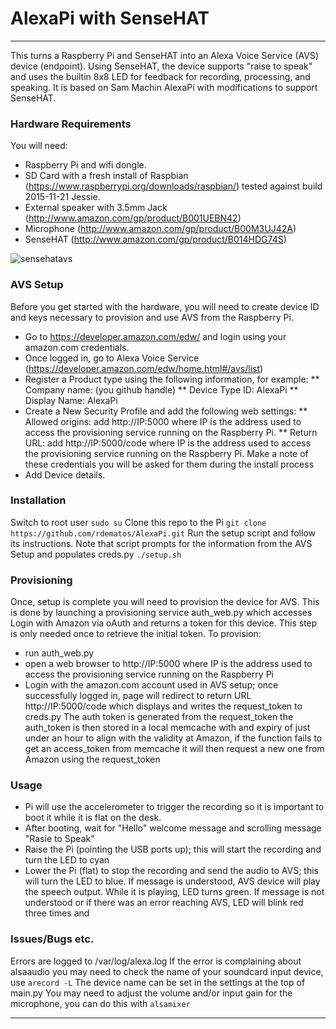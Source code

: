 # AlexaPi with SenseHAT

---

This turns a Raspberry Pi and SenseHAT into an Alexa Voice Service (AVS) device (endpoint). Using SenseHAT, the device supports "raise to speak" and uses the builtin 8x8 LED for feedback for recording, processing, and speaking. It is based on Sam Machin AlexaPi with modifications to support SenseHAT.

### Hardware Requirements

You will need:
* Raspberry Pi and wifi dongle.
* SD Card with a fresh install of Raspbian (https://www.raspberrypi.org/downloads/raspbian/) tested against build 2015-11-21 Jessie.
* External speaker with 3.5mm Jack (http://www.amazon.com/gp/product/B001UEBN42)
* Microphone (http://www.amazon.com/gp/product/B00M3UJ42A)
* SenseHAT (http://www.amazon.com/gp/product/B014HDG74S)

![sensehatavs](https://cloud.githubusercontent.com/assets/712006/13404661/c24b9cb0-dee8-11e5-8966-3923d479a966.JPG)

### AVS Setup

Before you get started with the hardware, you will need to create device ID and keys necessary to provision and use AVS from the Raspberry Pi.
* Go to https://developer.amazon.com/edw/ and login using your amazon.com credentials.
* Once logged in, go to Alexa Voice Service (https://developer.amazon.com/edw/home.html#/avs/list)
* Register a Product type using the following information, for example:
** Company name: (you github handle)
** Device Type ID: AlexaPi
** Display Name: AlexaPi
* Create a New Security Profile and add the following web settings:
** Allowed origins: add http://IP:5000 where IP is the address used to access the provisioning service running on the Raspberry Pi.
** Return URL: add http://IP:5000/code where IP is the address used to access the provisioning service running on the Raspberry Pi.
Make a note of these credentials you will be asked for them during the install process
* Add Device details.


### Installation

Switch to root user
`sudo su`
Clone this repo to the Pi
`git clone https://github.com/rdematos/AlexaPi.git`
Run the setup script and follow its instructions.  Note that script prompts for the information from the AVS Setup and populates creds.py
`./setup.sh`

### Provisioning
Once, setup is complete you will need to provision the device for AVS. This is done by launching a provisioning service auth_web.py which accesses Login with Amazon via oAuth and returns a token for this device. This step is only needed once to retrieve the initial token. To provision:  
* run auth_web.py
* open a web browser to http://IP:5000 where IP is the address used to access the provisioning service running on the Raspberry Pi
* Login with the amazon.com account used in AVS setup; once successfully logged in, page will redirect to return URL http://IP:5000/code which displays and writes the request_token to creds.py
The auth token is generated from the request_token the auth_token is then stored in a local memcache with and expiry of just under an hour to align with the validity at Amazon, if the function fails to get an access_token from memcache it will then request a new one from Amazon using the request_token

### Usage
* Pi will use the accelerometer to trigger the recording so it is important to boot it while it is flat on the desk.
* After booting, wait for "Hello" welcome message and scrolling message "Rasie to Speak"
* Raise the Pi (pointing the USB ports up); this will start the recording and turn the LED to cyan
* Lower the Pi (flat) to stop the recording and send the audio to AVS; this will turn the LED to blue. If message is understood, AVS device will play the speech output. While it is playing, LED turns green. If message is not understood or if there was an error reaching AVS, LED will blink red three times and

### Issues/Bugs etc.

Errors are logged to /var/log/alexa.log
If the error is complaining about alsaaudio you may need to check the name of your soundcard input device, use
`arecord -L`
The device name can be set in the settings at the top of main.py
You may need to adjust the volume and/or input gain for the microphone, you can do this with
`alsamixer`








---
